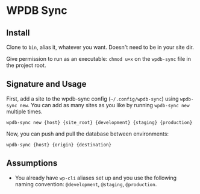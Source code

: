 # WPDB Sync

## Install

Clone to `bin`, alias it, whatever you want. Doesn't need to be in your site dir.

Give permission to run as an executable: `chmod u+x` on the `wpdb-sync` file in the project root.

## Signature and Usage

First, add a site to the wpdb-sync config (`~/.config/wpdb-sync`) using `wpdb-sync new`. You can add as many sites as you like by running `wpdb-sync new` multiple times.

```shell
wpdb-sync new {host} {site_root} {development} {staging} {production}
```

Now, you can push and pull the database between environments:

```shell
wpdb-sync {host} {origin} {destination}
```

## Assumptions

- You already have `wp-cli` aliases set up and you use the following naming convention: `@development`, `@staging`, `@production`.
